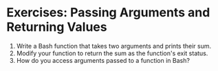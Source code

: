 # Exercises: Passing Arguments and Returning Values

1. Write a Bash function that takes two arguments and prints their sum.
2. Modify your function to return the sum as the function's exit status.
3. How do you access arguments passed to a function in Bash?
